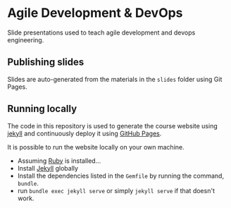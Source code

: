 # Agile Development & DevOps

Slide presentations used to teach agile development and devops engineering.

## Publishing slides

Slides are auto-generated from the materials in the `slides` folder using Git Pages.

## Running locally

The code in this repository is used to generate the course website using [jekyll](https://jekyllrb.com/) and continuously deploy it using [GitHub Pages](https://pages.github.com).

It is possible to run the website locally on your own machine.

- Assuming [Ruby](https://www.ruby-lang.org/en/documentation/installation/) is installed...
- Install [Jekyll](https://jekyllrb.com/) globally
- Install the dependencies listed in the `Gemfile` by running the command, `bundle`.
- run `bundle exec jekyll serve` or simply `jekyll serve` if that doesn't work.
